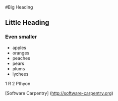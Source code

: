 #Big Heading
## Little Heading
### Even smaller


- apples
- oranges
- peaches
- pears
- plums
- lychees

1 R 
2 Pthyon

[Software Carpentry] (http://software-carpentry.org)
